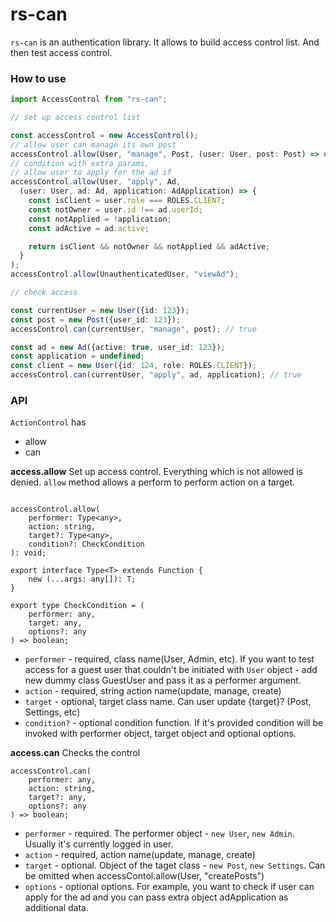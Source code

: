 # rs-can

`rs-can` is an authentication library. It allows to build access control list. And then test access control. 

### How to use 

```typescript
import AccessControl from "rs-can";

// set up access control list

const accessControl = new AccessControl();
// allow user can manage its own post
accessControl.allow(User, "manage", Post, (user: User, post: Post) => user.id === post.userId);
// condition with extra params,
// allow user to apply for the ad if  
accessControl.allow(User, "apply", Ad,
  (user: User, ad: Ad, application: AdApplication) => {
    const isClient = user.role === ROLES.CLIENT;
    const notOwner = user.id !== ad.userId;
    const notApplied = !application;
    const adActive = ad.active;

    return isClient && notOwner && notApplied && adActive;
  }
);
accessControl.allow(UnauthenticatedUser, "viewAd");

// check access 

const currentUser = new User({id: 123});
const post = new Post({user_id: 123});
accessControl.can(currentUser, "manage", post); // true

const ad = new Ad({active: true, user_id: 123});
const application = undefined;
const client = new User({id: 124, role: ROLES.CLIENT});
accessControl.can(currentUser, "apply", ad, application); // true  

```

### API
`ActionControl` has 
- allow
- can

**access.allow** 
Set up access control. Everything which is not allowed is denied. `allow` method allows a perform to perform action 
on a target.

```

accessControl.allow(
    performer: Type<any>,
    action: string,
    target?: Type<any>,
    condition?: CheckCondition
): void;

export interface Type<T> extends Function {
    new (...args: any[]): T;
}

export type CheckCondition = (
    performer: any,
    target: any,
    options?: any
) => boolean;
```

- `performer` - required, class name(User, Admin, etc). If you want to test access for a guest user 
that couldn't be initiated with `User` object - add new dummy class GuestUser and pass it as a performer argument.
- `action` - required, string action name(update, manage, create)
- `target` - optional, target class name. Can user update {target}? (Post, Settings, etc)
- `condition?` - optional condition function. If it's provided condition will be invoked with 
performer object, target object and optional options.   

**access.can**
Checks the control
```
accessControl.can(
    performer: any,
    action: string,
    target?: any,
    options?: any
) => boolean;
```
 
 - `performer` - required. The performer object - `new User`, `new Admin`. Usually it's currently logged in user.
- `action` - required, action name(update, manage, create)
- `target` - optional. Object of the taget class - `new Post`, `new Settings`. Can be omitted when 
accessContol.allow(User, "createPosts")
- `options` - optional options. For example, you want to check if user can apply for the ad and you can pass extra object
adApplication as additional data.   
